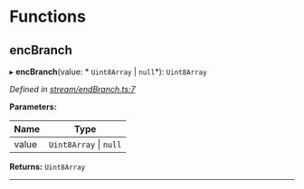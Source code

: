 

# Functions

<a id="encbranch"></a>

##  encBranch

▸ **encBranch**(value: * `Uint8Array` &#124; `null`*): `Uint8Array`

*Defined in [stream/endBranch.ts:7](https://github.com/polkadot-js/common/blob/7188f6b/packages/trie-codec/src/stream/endBranch.ts#L7)*

**Parameters:**

| Name | Type |
| ------ | ------ |
| value |  `Uint8Array` &#124; `null`|

**Returns:** `Uint8Array`

___

